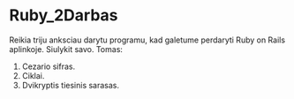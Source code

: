 # Ruby_2Darbas

Reikia triju anksciau darytu programu, kad galetume perdaryti Ruby on Rails aplinkoje. Siulykit savo.
Tomas:
1. Cezario sifras.
2. Ciklai.
3. Dvikryptis tiesinis sarasas.
